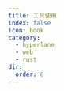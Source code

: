 ```yaml
---
title: 工具使用
index: false
icon: book
category:
  - hyperlane
  - web
  - rust
dir:
  order: 6
---
```

